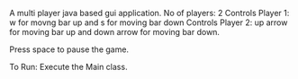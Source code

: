 A multi player java based gui application.
No of players: 2
Controls Player 1: w for movng bar up and s for moving bar down
Controls Player 2: up arrow for moving bar up and down arrow for moving bar down.

Press space to pause the game.

To Run:
Execute the Main class.
